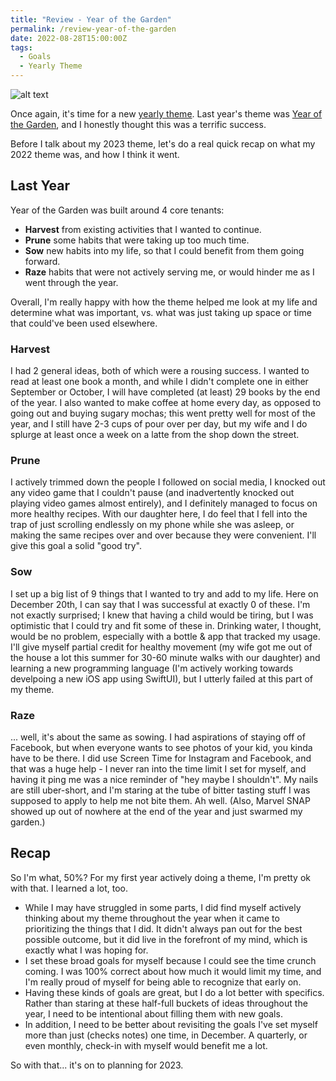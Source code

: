 ```yaml
---
title: "Review - Year of the Garden"
permalink: /review-year-of-the-garden
date: 2022-08-28T15:00:00Z
tags: 
  - Goals
  - Yearly Theme
---
```


![alt text][headerImg]

Once again, it's time for a new [yearly theme](https://www.themesystem.com). Last year's theme was [Year of the Garden](/year-of-the-garden), and I honestly thought this was a terrific success.

Before I talk about my 2023 theme, let's do a real quick recap on what my 2022 theme was, and how I think it went.

## Last Year

Year of the Garden was built around 4 core tenants:

- **Harvest** from existing activities that I wanted to continue.
- **Prune** some habits that were taking up too much time.
- **Sow** new habits into my life, so that I could benefit from them going forward.
- **Raze** habits that were not actively serving me, or would hinder me as I went through the year.

Overall, I'm really happy with how the theme helped me look at my life and determine what was important, vs. what was just taking up space or time that could've been used elsewhere.

### Harvest

I had 2 general ideas, both of which were a rousing success. I wanted to read at least one book a month, and while I didn't complete one in either September or October, I will have completed (at least) 29 books by the end of the year. I also wanted to make coffee at home every day, as opposed to going out and buying sugary mochas; this went pretty well for most of the year, and I still have 2-3 cups of pour over per day, but my wife and I do splurge at least once a week on a latte from the shop down the street.

### Prune

I actively trimmed down the people I followed on social media, I knocked out any video game that I couldn't pause (and inadvertently knocked out playing video games almost entirely), and I definitely managed to focus on more healthy recipes. With our daughter here, I do feel that I fell into the trap of just scrolling endlessly on my phone while she was asleep, or making the same recipes over and over because they were convenient. I'll give this goal a solid "good try".

### Sow

I set up a big list of 9 things that I wanted to try and add to my life. Here on December 20th, I can say that I was successful at exactly 0 of these. I'm not exactly surprised; I knew that having a child would be tiring, but I was optimistic that I could try and fit some of these in. Drinking water, I thought, would be no problem, especially with a bottle & app that tracked my usage. I'll give myself partial credit for healthy movement (my wife got me out of the house a lot this summer for 30-60 minute walks with our daughter) and learning a new programming language (I'm actively working towards develpoing a new iOS app using SwiftUI), but I utterly failed at this part of my theme.

### Raze

... well, it's about the same as sowing. I had aspirations of staying off of Facebook, but when everyone wants to see photos of your kid, you kinda have to be there. I did use Screen Time for Instagram and Facebook, and that was a huge help - I never ran into the time limit I set for myself, and having it ping me was a nice reminder of "hey maybe I shouldn't". My nails are still uber-short, and I'm staring at the tube of bitter tasting stuff I was supposed to apply to help me not bite them. Ah well. (Also, Marvel SNAP showed up out of nowhere at the end of the year and just swarmed my garden.)

## Recap

So I'm what, 50%? For my first year actively doing a theme, I'm pretty ok with that. I learned a lot, too.

- While I may have struggled in some parts, I did find myself actively thinking about my theme throughout the year when it came to prioritizing the things that I did. It didn't always pan out for the best possible outcome, but it did live in the forefront of my mind, which is exactly what I was hoping for.
- I set these broad goals for myself because I could see the time crunch coming. I was 100% correct about how much it would limit my time, and I'm really proud of myself for being able to recognize that early on.
- Having these kinds of goals are great, but I do a lot better with specifics. Rather than staring at these half-full buckets of ideas throughout the year, I need to be intentional about filling them with new goals.
- In addition, I need to be better about revisiting the goals I've set myself more than just (checks notes) one time, in December. A quarterly, or even monthly, check-in with myself would benefit me a lot.

So with that... it's on to planning for 2023.

[headerImg]: https://i0.wp.com/countrysquire.co.uk/wp-content/uploads/2022/01/22wq.jpg?resize=1920%2C768&ssl=1

